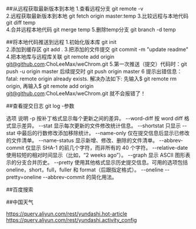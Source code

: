 ﻿##从远程获取最新版本到本地
1.查看远程分支  git remote -v  
2.远程获取最新版本到本地  git fetch origin master:temp
3.比较远程与本地代码  git diff temp  
4.合并远程本地代码 git merge temp
5.删除temp分支 git branch -d temp 

##将本地代码推送到远程
1.初始化版本库 git init    
2.添加到缓存区 git add .
3.把添加的文件提交 git commit -m "update readme"
4.把本地库与远程库关联 git remote add origin git@github.com:ChoLeeMax/weChrom.git
5.第一次推送（提交）代码时：git push -u origin master 
后续提交时 git push origin master 
6 提示出错信息：fatal: remote origin already exists.
解决办法如下: 
先输入$ git remote rm origin, 
再输入$ git remote add origin git@github.com:ChoLeeMax/weChrom.git 就不会报错了！


##查看提交日志
git log -参数

选项	说明
-p	按补丁格式显示每个更新之间的差异。
--word-diff	按 word diff 格式显示差异。
--stat	显示每次更新的文件修改统计信息。
--shortstat	只显示 --stat 中最后的行数修改添加移除统计。
--name-only	仅在提交信息后显示已修改的文件清单。
--name-status	显示新增、修改、删除的文件清单。
--abbrev-commit	仅显示 SHA-1 的前几个字符，而非所有的 40 个字符。
--relative-date	使用较短的相对时间显示（比如，“2 weeks ago”）。
--graph	显示 ASCII 图形表示的分支合并历史。
--pretty	使用其他格式显示历史提交信息。可用的选项包括 oneline，short，full，fuller 和 format（后跟指定格式）。
--oneline	--pretty=oneline --abbrev-commit 的简化用法。


##百度搜索
<!-- <form action="http://www.baidu.com/baidu" target="_blank">
    <input type=text name=word size=40><input type="submit" value="百度搜索">
</form> -->

##中国天气
    <!-- cholee -->
    <div id="weather-view-he"></div>
    <script>
        WIDGET = {
            ID: 'Qq7qu57hrk'
        };
    </script>
    <script type="text/javascript" src="https://apip.weatherdt.com/view/static/js/r.js?v=1111"></script>


https://query.aliyun.com/rest/yundashi.hot-article
https://query.aliyun.com/rest/yundashi.activity_config